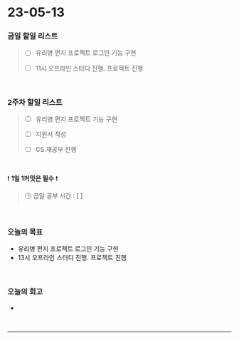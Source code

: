 # 23-05-13
### 금일 할일 리스트
> - [ ]  유리병 편지 프로젝트 로그인 기능 구현
>
> - [ ]  11시 오프라인 스터디 진행. 프로젝트 진행


<br/>

### 2주차 할일 리스트  
> - [ ]  유리병 편지 프로젝트 기능 구현
>
> - [ ]  지원서 작성
>
> - [ ]  CS 재공부 진행

<br/>

❗ **1일 1커밋은 필수** ❗
> 🕒 금일 공부 시간 : [ ]
  
<br/>

### 오늘의 목표
- 유리병 편지 프로젝트 로그인 기능 구현
- 13시 오프라인 스터디 진행. 프로젝트 진행

<br>

### 오늘의 회고
- 

<br/>

------------  
